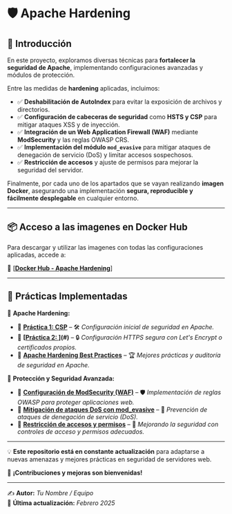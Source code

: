 # 🛡️ Apache Hardening

## 📖 Introducción  

En este proyecto, exploramos diversas técnicas para **fortalecer la seguridad de Apache**, implementando configuraciones avanzadas y módulos de protección.

Entre las medidas de **hardening** aplicadas, incluimos:  

- ✅ **Deshabilitación de AutoIndex** para evitar la exposición de archivos y directorios.  
- ✅ **Configuración de cabeceras de seguridad** como **HSTS y CSP** para mitigar ataques XSS y de inyección.  
- ✅ **Integración de un Web Application Firewall (WAF)** mediante **ModSecurity** y las reglas OWASP CRS.  
- ✅ **Implementación del módulo `mod_evasive`** para mitigar ataques de denegación de servicio (DoS) y limitar accesos sospechosos.  
- ✅ **Restricción de accesos** y ajuste de permisos para mejorar la seguridad del servidor.  

Finalmente, por cada uno de los apartados que se vayan realizando **imagen Docker**, asegurando una implementación **segura, reproducible y fácilmente desplegable** en cualquier entorno.  

---

## 📦 Acceso a las imagenes en Docker Hub  

Para descargar y utilizar las imagenes con todas las configuraciones aplicadas, accede a:  

🔗 [**[Docker Hub - Apache Hardening](https://hub.docker.com/r/pps10836126/apache-hardening/tags)**]

---

## 📌 Prácticas Implementadas  

📂 **Apache Hardening:**  
- 🔹 **[Práctica 1: CSP](https://github.com/XaviGimReu/PPS-10836126/tree/main/template-main/RA3/RA3_1/RA3_1_1)** – 🛠️ *Configuración inicial de seguridad en Apache.*  
- 🔹 **[[Práctica 2: ](https://github.com/XaviGimReu/PPS-10836126/tree/main/template-main/RA3/RA3_1/RA3_1_2)](#)** – 🔒 *Configuración HTTPS segura con Let's Encrypt o certificados propios.*  
- 🔹 **[Apache Hardening Best Practices](#)** – 🏆 *Mejores prácticas y auditoría de seguridad en Apache.*  

📂 **Protección y Seguridad Avanzada:**  
- 🔹 **[Configuración de ModSecurity (WAF)](#)** – 🛡️ *Implementación de reglas OWASP para proteger aplicaciones web.*  
- 🔹 **[Mitigación de ataques DoS con mod_evasive](#)** – 🚨 *Prevención de ataques de denegación de servicio (DoS).*  
- 🔹 **[Restricción de accesos y permisos](#)** – 🔑 *Mejorando la seguridad con controles de acceso y permisos adecuados.*  

---

💡 **Este repositorio está en constante actualización** para adaptarse a nuevas amenazas y mejores prácticas en seguridad de servidores web.  

🚀 **¡Contribuciones y mejoras son bienvenidas!**  



---

✍️ **Autor:** *Tu Nombre / Equipo*  
📅 **Última actualización:** *Febrero 2025*  
